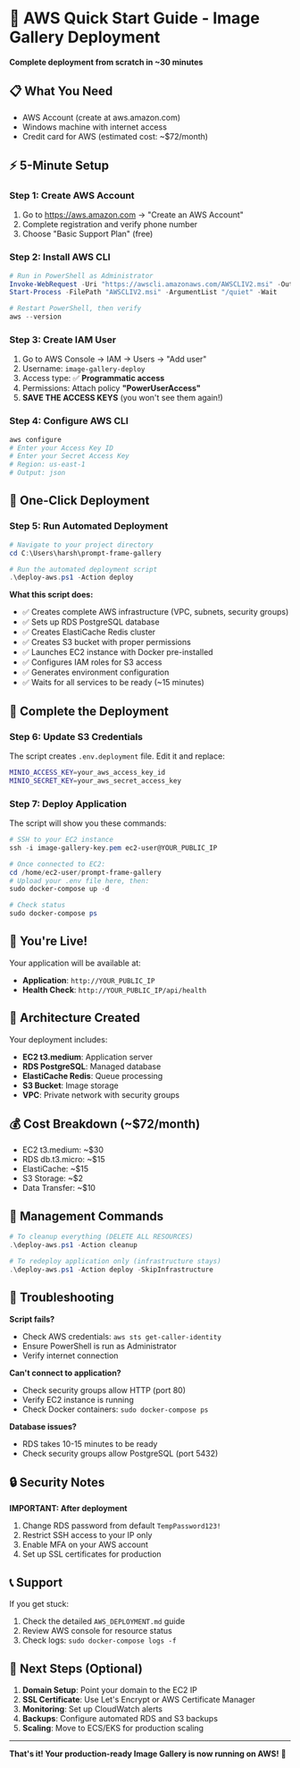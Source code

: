 # 🚀 AWS Quick Start Guide - Image Gallery Deployment

**Complete deployment from scratch in ~30 minutes**

## 📋 What You Need

- AWS Account (create at aws.amazon.com)
- Windows machine with internet access
- Credit card for AWS (estimated cost: ~$72/month)

## ⚡ 5-Minute Setup

### Step 1: Create AWS Account
1. Go to https://aws.amazon.com → "Create an AWS Account"
2. Complete registration and verify phone number
3. Choose "Basic Support Plan" (free)

### Step 2: Install AWS CLI
```powershell
# Run in PowerShell as Administrator
Invoke-WebRequest -Uri "https://awscli.amazonaws.com/AWSCLIV2.msi" -OutFile "AWSCLIV2.msi"
Start-Process -FilePath "AWSCLIV2.msi" -ArgumentList "/quiet" -Wait

# Restart PowerShell, then verify
aws --version
```

### Step 3: Create IAM User
1. Go to AWS Console → IAM → Users → "Add user"
2. Username: `image-gallery-deploy`
3. Access type: ✅ **Programmatic access**
4. Permissions: Attach policy **"PowerUserAccess"**
5. **SAVE THE ACCESS KEYS** (you won't see them again!)

### Step 4: Configure AWS CLI
```powershell
aws configure
# Enter your Access Key ID
# Enter your Secret Access Key
# Region: us-east-1
# Output: json
```

## 🚀 One-Click Deployment

### Step 5: Run Automated Deployment
```powershell
# Navigate to your project directory
cd C:\Users\harsh\prompt-frame-gallery

# Run the automated deployment script
.\deploy-aws.ps1 -Action deploy
```

**What this script does:**
- ✅ Creates complete AWS infrastructure (VPC, subnets, security groups)
- ✅ Sets up RDS PostgreSQL database
- ✅ Creates ElastiCache Redis cluster
- ✅ Creates S3 bucket with proper permissions
- ✅ Launches EC2 instance with Docker pre-installed
- ✅ Configures IAM roles for S3 access
- ✅ Generates environment configuration
- ✅ Waits for all services to be ready (~15 minutes)

## 📝 Complete the Deployment

### Step 6: Update S3 Credentials
The script creates `.env.deployment` file. Edit it and replace:
```bash
MINIO_ACCESS_KEY=your_aws_access_key_id
MINIO_SECRET_KEY=your_aws_secret_access_key
```

### Step 7: Deploy Application
The script will show you these commands:
```powershell
# SSH to your EC2 instance
ssh -i image-gallery-key.pem ec2-user@YOUR_PUBLIC_IP

# Once connected to EC2:
cd /home/ec2-user/prompt-frame-gallery
# Upload your .env file here, then:
sudo docker-compose up -d

# Check status
sudo docker-compose ps
```

## 🎉 You're Live!

Your application will be available at:
- **Application**: `http://YOUR_PUBLIC_IP`
- **Health Check**: `http://YOUR_PUBLIC_IP/api/health`

## 🔧 Architecture Created

Your deployment includes:
- **EC2 t3.medium**: Application server
- **RDS PostgreSQL**: Managed database
- **ElastiCache Redis**: Queue processing
- **S3 Bucket**: Image storage
- **VPC**: Private network with security groups

## 💰 Cost Breakdown (~$72/month)
- EC2 t3.medium: ~$30
- RDS db.t3.micro: ~$15  
- ElastiCache: ~$15
- S3 Storage: ~$2
- Data Transfer: ~$10

## 🔄 Management Commands

```powershell
# To cleanup everything (DELETE ALL RESOURCES)
.\deploy-aws.ps1 -Action cleanup

# To redeploy application only (infrastructure stays)
.\deploy-aws.ps1 -Action deploy -SkipInfrastructure
```

## 🚨 Troubleshooting

**Script fails?**
- Check AWS credentials: `aws sts get-caller-identity`
- Ensure PowerShell is run as Administrator
- Verify internet connection

**Can't connect to application?**
- Check security groups allow HTTP (port 80)
- Verify EC2 instance is running
- Check Docker containers: `sudo docker-compose ps`

**Database issues?**
- RDS takes 10-15 minutes to be ready
- Check security groups allow PostgreSQL (port 5432)

## 🔒 Security Notes

**IMPORTANT: After deployment**
1. Change RDS password from default `TempPassword123!`
2. Restrict SSH access to your IP only
3. Enable MFA on your AWS account
4. Set up SSL certificates for production

## 📞 Support

If you get stuck:
1. Check the detailed `AWS_DEPLOYMENT.md` guide
2. Review AWS console for resource status
3. Check logs: `sudo docker-compose logs -f`

## 🎯 Next Steps (Optional)

1. **Domain Setup**: Point your domain to the EC2 IP
2. **SSL Certificate**: Use Let's Encrypt or AWS Certificate Manager  
3. **Monitoring**: Set up CloudWatch alerts
4. **Backups**: Configure automated RDS and S3 backups
5. **Scaling**: Move to ECS/EKS for production scaling

---

**That's it! Your production-ready Image Gallery is now running on AWS!** 🎉
